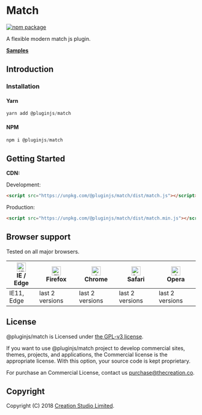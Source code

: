 # Match

[![npm package](https://img.shields.io/npm/v/@pluginjs/match.svg)](https://www.npmjs.com/package/@pluginjs/match)

A flexible modern match js plugin.

**[Samples](https://codesandbox.io/s/github/pluginjs/pluginjs/tree/master/modules/match/samples)**

## Introduction

### Installation

#### Yarn

```javascript
yarn add @pluginjs/match
```

#### NPM

```javascript
npm i @pluginjs/match
```

## Getting Started

**CDN:**

Development:

```html
<script src="https://unpkg.com/@pluginjs/match/dist/match.js"></script>
```

Production:

```html
<script src="https://unpkg.com/@pluginjs/match/dist/match.min.js"></script>
```

## Browser support

Tested on all major browsers.

| [<img src="https://raw.githubusercontent.com/alrra/browser-logos/master/src/edge/edge_48x48.png" alt="IE / Edge" width="24px" height="24px" />](http://godban.github.io/browsers-support-badges/)</br>IE / Edge | [<img src="https://raw.githubusercontent.com/alrra/browser-logos/master/src/firefox/firefox_48x48.png" alt="Firefox" width="24px" height="24px" />](http://godban.github.io/browsers-support-badges/)</br>Firefox | [<img src="https://raw.githubusercontent.com/alrra/browser-logos/master/src/chrome/chrome_48x48.png" alt="Chrome" width="24px" height="24px" />](http://godban.github.io/browsers-support-badges/)</br>Chrome | [<img src="https://raw.githubusercontent.com/alrra/browser-logos/master/src/safari/safari_48x48.png" alt="Safari" width="24px" height="24px" />](http://godban.github.io/browsers-support-badges/)</br>Safari | [<img src="https://raw.githubusercontent.com/alrra/browser-logos/master/src/opera/opera_48x48.png" alt="Opera" width="24px" height="24px" />](http://godban.github.io/browsers-support-badges/)</br>Opera |
| --------- | --------- | --------- | --------- | --------- |
| IE11, Edge| last 2 versions| last 2 versions| last 2 versions| last 2 versions|

## License

@pluginjs/match is Licensed under [the GPL-v3 license](LICENSE).

If you want to use @pluginjs/match project to develop commercial sites, themes, projects, and applications, the Commercial license is the appropriate license. With this option, your source code is kept proprietary.

For purchase an Commercial License, contact us purchase@thecreation.co.

## Copyright

Copyright (C) 2018 [Creation Studio Limited](creationstudio.com).